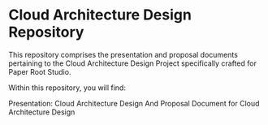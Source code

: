 # Cloud Architecture Design Repository
This repository comprises the presentation and proposal documents pertaining to the Cloud Architecture Design Project specifically crafted for Paper Root Studio.

Within this repository, you will find:

Presentation: Cloud Architecture Design
And Proposal Document for Cloud Architecture Design
